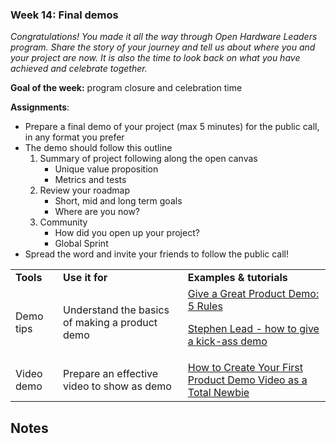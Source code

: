 
### **Week 14: Final demos**

_Congratulations! You made it all the way through Open Hardware Leaders program. Share the story of your journey and tell us about where you and your project are now. It is also the time to look back on what you have achieved and celebrate together._

**Goal of the week:** program closure and celebration time

**Assignments**:



*   Prepare a final demo of your project (max 5 minutes) for the public call, in any format you prefer
*   The demo should follow this outline
    1. Summary of project following along the open canvas
        *   Unique value proposition
        *   Metrics and tests
    2. Review your roadmap
        *   Short, mid and long term goals
        *   Where are you now?
    3. Community
        *   How did you open up your project?
        *   Global Sprint
*   Spread the word and invite your friends to follow the public call!

<table>
  <tr>
   <td>
<strong>Tools</strong>
   </td>
   <td><strong>Use it for</strong>
   </td>
   <td><strong>Examples & tutorials</strong>
   </td>
  </tr>
  <tr>
   <td>Demo tips
   </td>
   <td>Understand the basics of making a product demo
   </td>
   <td><a href="https://www.inc.com/geoffrey-james/give-a-great-product-demo-5-rules.html">Give a Great Product Demo: 5 Rules</a>
<p>
<a href="https://www.youtube.com/watch?v=Cxl_3ANnE0A">Stephen Lead - how to give a kick-ass demo</a>
   </td>
  </tr>
  <tr>
   <td>Video demo
   </td>
   <td>Prepare an effective video to show as demo
   </td>
   <td><a href="https://www.process.st/product-demo-video/">How to Create Your First Product Demo Video as a Total Newbie</a>
   </td>
  </tr>
</table>



<!-- Footnotes themselves at the bottom. -->
## Notes

[^1]:
     [https://medium.com/organizer-sandbox/how-we-make-change-is-changing-part-i-5326186575e6#.q10o4lync](https://medium.com/organizer-sandbox/how-we-make-change-is-changing-part-i-5326186575e6#.q10o4lync)
